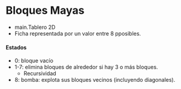 # Bloques Mayas

- main.Tablero 2D
- Ficha representada por un valor entre 8 pposibles.

#### Estados
- 0: bloque vacío
- 1-7: elimina bloques de alrededor si hay 3 o más bloques.
  - Recursividad
- 8: bomba: explota sus bloques vecinos (incluyendo diagonales).


